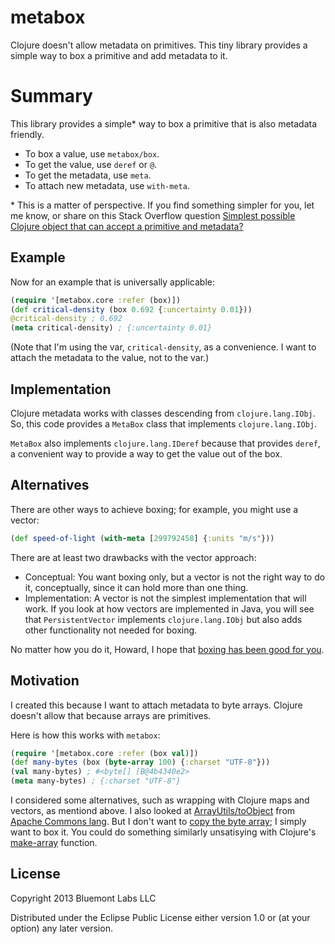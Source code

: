 # metabox

Clojure doesn't allow metadata on primitives. This tiny library provides a
simple way to box a primitive and add metadata to it.

# Summary

This library provides a simple* way to box a primitive that is also metadata friendly.

  * To box a value, use `metabox/box`.
  * To get the value, use `deref` or `@`.
  * To get the metadata, use `meta`.
  * To attach new metadata, use `with-meta`.

\* This is a matter of perspective. If you find something simpler for you, let
me know, or share on this Stack Overflow question [Simplest
possible Clojure object that can accept a primitive and metadata?][1]

[1]: http://stackoverflow.com/questions/20724219/simplest-possible-clojure-object-that-can-accept-a-primitive-and-metadata

## Example

Now for an example that is universally applicable:

```clj
(require '[metabox.core :refer (box)])
(def critical-density (box 0.692 {:uncertainty 0.01}))
@critical-density ; 0.692
(meta critical-density) ; {:uncertainty 0.01}
```

(Note that I'm using the var, `critical-density`, as a convenience. I want to
attach the metadata to the value, not to the var.)

## Implementation

Clojure metadata works with classes descending from `clojure.lang.IObj`. So,
this code provides a `MetaBox` class that implements `clojure.lang.IObj`.

`MetaBox` also implements `clojure.lang.IDeref` because that provides `deref`, a
convenient way to provide a way to get the value out of the box.

## Alternatives

There are other ways to achieve boxing; for example, you might use a vector:

```clj
(def speed-of-light (with-meta [299792458] {:units "m/s"}))
```

There are at least two drawbacks with the vector approach:

  * Conceptual: You want boxing only, but a vector is not the right way to do
    it, conceptually, since it can hold more than one thing.
  * Implementation: A vector is not the simplest implementation that will
    work. If you look at how vectors are implemented in Java, you will see
    that `PersistentVector` implements `clojure.lang.IObj` but also adds other
    functionality not needed for boxing.

No matter how you do it, Howard, I hope that [boxing has been good for you][1].

[1]: https://www.youtube.com/watch?v=DlT4aFDZ-AM

## Motivation

I created this because I want to attach metadata to byte arrays. Clojure
doesn't allow that because arrays are primitives.

Here is how this works with `metabox`:

```clj
(require '[metabox.core :refer (box val)])
(def many-bytes (box (byte-array 100) {:charset "UTF-8"}))
(val many-bytes) ; #<byte[] [B@4b4340e2>
(meta many-bytes) ; {:charset "UTF-8"}
```

I considered some alternatives, such as wrapping with Clojure maps and
vectors, as mentiond above. I also looked at [ArrayUtils/toObject][AU] from
[Apache Commons lang][ACL]. But I don't want to [copy the byte array]; I
simply want to box it. You could do something similarly unsatisying with
Clojure's [make-array] function.

[AU]: https://commons.apache.org/proper/commons-lang/javadocs/api-3.1/org/apache/commons/lang3/ArrayUtils.html#toObject(byte[])
[ACL]: http://commons.apache.org/proper/commons-lang/
[copy the byte array]: https://github.com/apache/commons-lang/blob/trunk/src/main/java/org/apache/commons/lang3/ArrayUtils.java#L3228
[make-array]: http://clojuredocs.org/clojure_core/clojure.core/make-array

## License

Copyright 2013 Bluemont Labs LLC

Distributed under the Eclipse Public License either version 1.0 or (at
your option) any later version.
